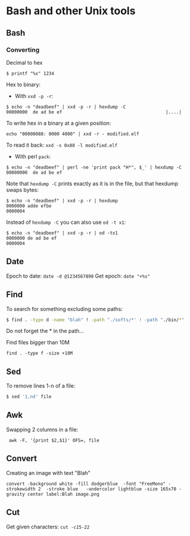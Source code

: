 # Bash and other Unix tools

## Bash

### Converting

Decimal to hex
```
$ printf "%x" 1234
```

Hex to binary:

- With `xxd -p -r`:
```
$ echo -n "deadbeef" | xxd -p -r | hexdump -C
00000000  de ad be ef                                       |....|
```

To write hex in a binary at a given position:

```
echo "00000088: 0000 4000" | xxd -r - modified.elf
```

To read it back: `xxd -s 0x88 -l modified.elf`


- With perl `pack`:
```
$ echo -n "deadbeef" | perl -ne 'print pack "H*", $_' | hexdump -C
00000000  de ad be ef   
```

Note that `hexdump -C` prints exactly as it is in the file, but that hexdump swaps bytes:
```
$ echo -n "deadbeef" | xxd -p -r | hexdump
0000000 adde efbe                              
0000004
```

Instead of `hexdump -C` you can also use `od -t x1`:
```
$ echo -n "deadbeef" | xxd -p -r | od -tx1
0000000 de ad be ef
0000004
```

## Date

Epoch to date: `date -d @1234567890`
Get epoch: `date "+%s"`


## Find

To search for something excluding some paths:

```bash
$ find . -type d -name "blah" ! -path "./softs/*' ! -path "./bin/*"
```

Do not forget the * in the path...


Find files bigger than 10M

```
find . -type f -size +10M
```


## Sed

To remove lines 1-n of a file:
```bash
$ sed '1,nd' file
```

## Awk

Swapping 2 columns in a file:

```
 awk -F, '{print $2,$1}' OFS=, file
```


## Convert

Creating an image with text "Blah"

```
convert -background white -fill dodgerblue  -font "FreeMono" -strokewidth 2  -stroke blue   -undercolor lightblue -size 165x70 -gravity center label:Blah image.png
```

## Cut

Get given characters: `cut -c15-22`
